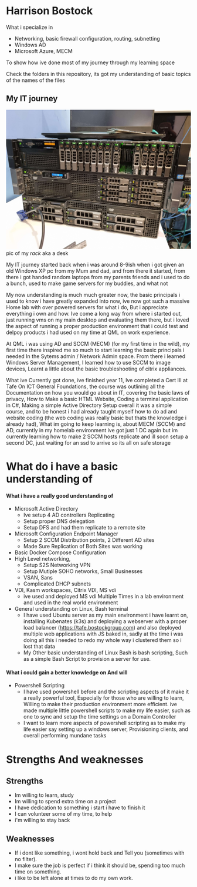 # Harrison Bostock

What i specialize in

- Networking, basic firewall configuration, routing, subnetting
- Windows AD
- Microsoft Azure, MECM

To show how ive done most of my journey through my learning space

Check the folders in this repository, its got my understanding of basic topics of the names of the files


## My IT journey
![](./images/servers.jpg)
pic of my *rack* aka a desk

My IT journey started back when i was around 8-9ish when i got given an old Windows XP pc from my Mum and dad, and from there it started, from there i got handed random laptops from my parents friends and i used to do a bunch, used to make game servers for my buddies, and what not

My now understanding is much much greater now, the basic principals i used to know i have greatly expanded into now, ive now got such a massive Home lab with over powered servers for what i do, But i appreciate everything i own and how. Ive come a long way from where i started out, just running vms on my main desktop and evaluating them there, but i loved the aspect of running a proper production environment that i could test and delpoy products i had used on my time at QML on work experience.

At QML i was using AD and SCCM (MECM) (for my first time in the wild), my first time there inspired me so much to start learning the basic principals i needed In the Sytems admin / Network Admin space. From there i learned Windows Server Management, I learned how to use SCCM to image devices, Learnt a little about the basic troubleshooting of citrix appliances.

What ive Currently got done, ive finished year 11, Ive completed a Cert III at Tafe On ICT General Foundations, the course was outlining all the Documentation on how you would go about in IT, covering the basic laws of privacy, How to Make a basic HTML Website, Coding a terminal application in C#, Making a simple Active Directory Setup overall it was a simple course, and to be honest i had already taught myself how to do ad and website coding (the web coding was really basic but thats the knowledge i already had), What im going to keep learning is, about MECM (SCCM) and AD, currently in my homelab environment ive got just 1 DC again but im currently learning how to make 2 SCCM hosts replicate and ill soon setup a second DC, just waiting for an ssd to arrive so its all on safe storage 




# What do i have a basic understanding of

#### What i have a really good understanding of

- Microsoft Active Directory
    - Ive setup 4 AD controllers Replicating
    - Setup proper DNS delegation
    - Setup DFS and had them replicate to a remote site
- Microsoft Configuration Endpoint Manager
    - Setup 2 SCCM Distribution points, 2 Different AD sites
    - Made Sure Replication of Both Sites was working
- Basic Docker Compose Configuration
- High Level networking, 
    - Setup S2S Networking VPN
    - Setup Mutiple SOHO networks, Small Businesses
    - VSAN, Sans
    - Complicated DHCP subnets
- VDI, Kasm workspaces, Citrix VDI, MS vdi
    - ive used and deployed MS vdi Multiple Times in a lab environment and used in the real world environment
- General understanding on Linux, Bash terminal
    - I have used Ubuntu server as my main environment i have learnt on, installing Kubenates (k3s) and deploying a webserver with a proper load balancer (https://tafe.bostockgroup.com) and also deployed multiple web applications with JS baked in, sadly at the time i was doing all this i needed to redo my whole way i clustered them so i lost that data
    - My Other basic understanding of Linux Bash is bash scripting, Such as a simple Bash Script to provision a server for use.

#### What i could gain a better knowledge on And will

- Powershell Scripting
    - I have used powershell before and the scripting aspects of it make it a really powerful tool, Especially for those who are willing to learn, Willing to make their production environment more efficient. ive made multiple little powershell scripts to make my life easier, such as one to sync and setup the time settings on a Domain Controller
    - I want to learn more aspects of powershell scripting as to make my life easier say setting up a windows server, Provisioning clients, and overall performing mundane tasks


# Strengths And weaknesses

## Strengths

- Im willing to learn, study
- Im willing to spend extra time on a project
- I have dedication to something i start i have to finish it
- I can volunteer some of my time, to help
- i'm willing to stay back
## Weaknesses

- If i dont like something, i wont hold back and Tell you (sometimes with no filter).
- I make sure the job is perfect if i think it should be, spending too much time on something.
- i like to be left alone at times to do my own work.
